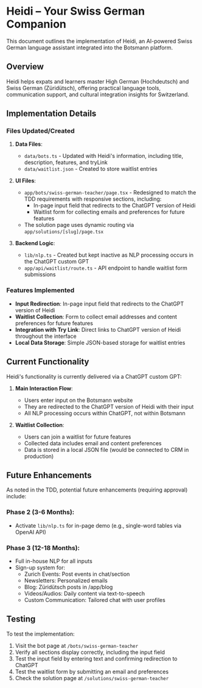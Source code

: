 # Heidi – Your Swiss German Companion

This document outlines the implementation of Heidi, an AI-powered Swiss German language assistant integrated into the Botsmann platform.

## Overview

Heidi helps expats and learners master High German (Hochdeutsch) and Swiss German (Züridütsch), offering practical language tools, communication support, and cultural integration insights for Switzerland.

## Implementation Details

### Files Updated/Created

1. **Data Files**:
   - `data/bots.ts` - Updated with Heidi's information, including title, description, features, and tryLink
   - `data/waitlist.json` - Created to store waitlist entries

2. **UI Files**:
   - `app/bots/swiss-german-teacher/page.tsx` - Redesigned to match the TDD requirements with responsive sections, including:
     - In-page input field that redirects to the ChatGPT version of Heidi
     - Waitlist form for collecting emails and preferences for future features
   - The solution page uses dynamic routing via `app/solutions/[slug]/page.tsx`

3. **Backend Logic**:
   - `lib/nlp.ts` - Created but kept inactive as NLP processing occurs in the ChatGPT custom GPT
   - `app/api/waitlist/route.ts` - API endpoint to handle waitlist form submissions

### Features Implemented

- **Input Redirection**: In-page input field that redirects to the ChatGPT version of Heidi
- **Waitlist Collection**: Form to collect email addresses and content preferences for future features
- **Integration with Try Link**: Direct links to ChatGPT version of Heidi throughout the interface
- **Local Data Storage**: Simple JSON-based storage for waitlist entries

## Current Functionality

Heidi's functionality is currently delivered via a ChatGPT custom GPT:

1. **Main Interaction Flow**:
   - Users enter input on the Botsmann website
   - They are redirected to the ChatGPT version of Heidi with their input
   - All NLP processing occurs within ChatGPT, not within Botsmann

2. **Waitlist Collection**:
   - Users can join a waitlist for future features
   - Collected data includes email and content preferences
   - Data is stored in a local JSON file (would be connected to CRM in production)

## Future Enhancements

As noted in the TDD, potential future enhancements (requiring approval) include:

### Phase 2 (3-6 Months):
- Activate `lib/nlp.ts` for in-page demo (e.g., single-word tables via OpenAI API)

### Phase 3 (12-18 Months):
- Full in-house NLP for all inputs
- Sign-up system for:
  - Zurich Events: Post events in chat/section
  - Newsletters: Personalized emails
  - Blog: Züridütsch posts in /app/blog
  - Videos/Audios: Daily content via text-to-speech
  - Custom Communication: Tailored chat with user profiles

## Testing

To test the implementation:
1. Visit the bot page at `/bots/swiss-german-teacher`
2. Verify all sections display correctly, including the input field
3. Test the input field by entering text and confirming redirection to ChatGPT
4. Test the waitlist form by submitting an email and preferences
5. Check the solution page at `/solutions/swiss-german-teacher`
